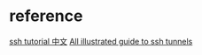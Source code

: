 



# reference
[ssh tutorial 中文](https://wangdoc.com/ssh/port-forwarding.html)
[All illustrated guide to ssh tunnels](https://solitum.net/posts/an-illustrated-guide-to-ssh-tunnels/)